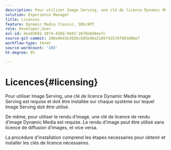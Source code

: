 ```yaml
---
description: Pour utiliser Image Serving, une clé de licence Dynamic Media Image Serving est requise et doit être installée sur chaque système sur lequel Image Serving doit être utilisé.
solution: Experience Manager
title: Licences
feature: Dynamic Media Classic, SDK/API
role: Developer,User
exl-id: dea93601-28f4-439d-9443-267bb8d8eefc
source-git-commit: 206e4643e3926cb85b4be2189743578f88180be7
workflow-type: tm+mt
source-wordcount: '103'
ht-degree: 0%

---
```


# Licences{#licensing}

Pour utiliser Image Serving, une clé de licence Dynamic Media Image Serving est requise et doit être installée sur chaque système sur lequel Image Serving doit être utilisé.

De même, pour utiliser le rendu d’image, une clé de licence de rendu d’image Dynamic Media est requise. Le rendu d’image peut être utilisé sans licence de diffusion d’images, et vice versa.

La procédure d&#39;installation comprend les étapes nécessaires pour obtenir et installer les clés de licence nécessaires.
